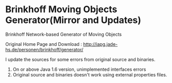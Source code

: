# Brinkhoff Moving Objects Generator(Mirror and Updates)

Brinkhoff Network-based Generator of Moving Objects

Original Home Page and Download :  http://iapg.jade-hs.de/personen/brinkhoff/generator/

I update the sources for some errors from original source and binaries.
1) On or above Java 1.6 version, unimplemented interfaces errors
2) Original source and binaries doesn't work using external properties files.

